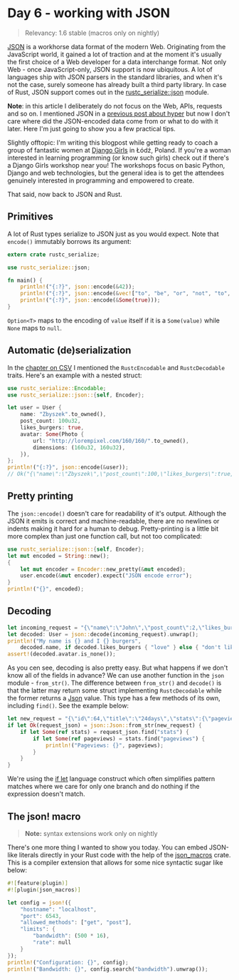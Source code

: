 # Day 6 - working with JSON

> Relevancy: 1.6 stable (macros only on nightly)

[JSON](http://en.wikipedia.org/wiki/JSON) is a workhorse data format of the modern Web. Originating from the JavaScript world, it gained a lot of traction and at the moment it's usually the first choice of a Web developer for a data interchange format. Not only Web - once JavaScript-only, JSON support is now ubiquitous. A lot of languages ship with JSON parsers in the standard libraries, and when it's not the case, surely someone has already built a third party library. In case of Rust, JSON support comes out in the [rustc_serialize::json](http://doc.rust-lang.org/rustc-serialize/rustc_serialize/json/index.html) module.

**Note**: in this article I deliberately do not focus on the Web, APIs, requests and so on. I mentioned JSON in a [previous post about hyper](http://siciarz.net/24-days-of-rust-hyper/) but now I don't care where did the JSON-encoded data come from or what to do with it later. Here I'm just going to show you a few practical tips.

Slightly offtopic: I'm writing this blogpost while getting ready to coach a group of fantastic women at [Django Girls](http://djangogirls.org/) in Łódź, Poland. If you're a woman interested in learning programming (or know such girls) check out if there's a Django Girls workshop near you! The workshops focus on basic Python, Django and web technologies, but the general idea is to get the attendees genuinely interested in programming and empowered to create.

That said, now back to JSON and Rust.

Primitives
----------

A lot of Rust types serialize to JSON just as you would expect. Note that `encode()` immutably borrows its argument:

```rust
extern crate rustc_serialize;

use rustc_serialize::json;

fn main() {
    println!("{:?}", json::encode(&42));
    println!("{:?}", json::encode(&vec!["to", "be", "or", "not", "to", "be"]));
    println!("{:?}", json::encode(&Some(true)));
}
```

`Option<T>` maps to the encoding of `value` itself if it is a `Some(value)` while `None` maps to `null`.

Automatic (de)serialization
---------------------------

In the [chapter on CSV](day3.md) I mentioned the `RustcEncodable` and `RustcDecodable` traits. Here's an example with a nested struct:

```rust
use rustc_serialize::Encodable;
use rustc_serialize::json::{self, Encoder};

let user = User {
    name: "Zbyszek".to_owned(),
    post_count: 100u32,
    likes_burgers: true,
    avatar: Some(Photo {
        url: "http://lorempixel.com/160/160/".to_owned(),
        dimensions: (160u32, 160u32),
    }),
};
println!("{:?}", json::encode(&user));
// Ok("{\"name\":\"Zbyszek\",\"post_count\":100,\"likes_burgers\":true,\"avatar\":{\"url\":\"http://lorempixel.com/160/160/\",\"dimensions\":[160,160]}}")
```

Pretty printing
---------------

The `json::encode()` doesn't care for readability of it's output. Although the JSON it emits is correct and machine-readable, there are no newlines or indents making it hard for a human to debug. Pretty-printing is a little bit more complex than just one function call, but not too complicated:

```rust
use rustc_serialize::json::{self, Encoder};
let mut encoded = String::new();
{
    let mut encoder = Encoder::new_pretty(&mut encoded);
    user.encode(&mut encoder).expect("JSON encode error");
}
println!("{}", encoded);
```

Decoding
--------

```rust
let incoming_request = "{\"name\":\"John\",\"post_count\":2,\"likes_burgers\":false,\"avatar\":null}";
let decoded: User = json::decode(incoming_request).unwrap();
println!("My name is {} and I {} burgers",
    decoded.name, if decoded.likes_burgers { "love" } else { "don't like" });
assert!(decoded.avatar.is_none());
```

As you cen see, decoding is also pretty easy. But what happens if we don't know all of the fields in advance? We can use another function in the `json` module - `from_str()`. The difference between `from_str()` and `decode()` is that the latter may return some struct implementing `RustcDecodable` while the former returns a [Json](http://doc.rust-lang.org/rustc-serialize/rustc_serialize/json/enum.Json.html) value. This type has a few methods of its own, including `find()`. See the example below:

```rust
let new_request = "{\"id\":64,\"title\":\"24days\",\"stats\":{\"pageviews\":1500}}";
if let Ok(request_json) = json::Json::from_str(new_request) {
    if let Some(ref stats) = request_json.find("stats") {
        if let Some(ref pageviews) = stats.find("pageviews") {
            println!("Pageviews: {}", pageviews);
        }
    }
}
```

We're using the [if let](http://doc.rust-lang.org/book/if-let.html) language construct which often simplifies pattern matches where we care for only one branch and do nothing if the expression doesn't match.

The json! macro
---------------

> **Note:** syntax extensions work only on nightly

There's one more thing I wanted to show you today. You can embed JSON-like literals directly in your Rust code with the help of the [json_macros](https://crates.io/crates/json_macros) crate. This is a compiler extension that allows for some nice syntactic sugar like below:

```rust
#![feature(plugin)]
#![plugin(json_macros)]

let config = json!({
    "hostname": "localhost",
    "port": 6543,
    "allowed_methods": ["get", "post"],
    "limits": {
        "bandwidth": (500 * 16),
        "rate": null
    }
});
println!("Configuration: {}", config);
println!("Bandwidth: {}", config.search("bandwidth").unwrap());
```
